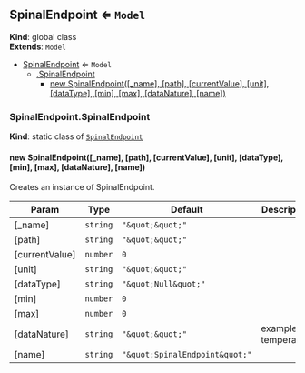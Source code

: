 <a name="SpinalEndpoint"></a>

## SpinalEndpoint ⇐ <code>Model</code>
**Kind**: global class  
**Extends**: <code>Model</code>  

* [SpinalEndpoint](#SpinalEndpoint) ⇐ <code>Model</code>
    * [.SpinalEndpoint](#SpinalEndpoint.SpinalEndpoint)
        * [new SpinalEndpoint([_name], [path], [currentValue], [unit], [dataType], [min], [max], [dataNature], [name])](#new_SpinalEndpoint.SpinalEndpoint_new)

<a name="SpinalEndpoint.SpinalEndpoint"></a>

### SpinalEndpoint.SpinalEndpoint
**Kind**: static class of [<code>SpinalEndpoint</code>](#SpinalEndpoint)  
<a name="new_SpinalEndpoint.SpinalEndpoint_new"></a>

#### new SpinalEndpoint([_name], [path], [currentValue], [unit], [dataType], [min], [max], [dataNature], [name])
Creates an instance of SpinalEndpoint.


| Param | Type | Default | Description |
| --- | --- | --- | --- |
| [_name] | <code>string</code> | <code>&quot;\&quot;\&quot;&quot;</code> |  |
| [path] | <code>string</code> | <code>&quot;\&quot;\&quot;&quot;</code> |  |
| [currentValue] | <code>number</code> | <code>0</code> |  |
| [unit] | <code>string</code> | <code>&quot;\&quot;\&quot;&quot;</code> |  |
| [dataType] | <code>string</code> | <code>&quot;\&quot;Null\&quot;&quot;</code> |  |
| [min] | <code>number</code> | <code>0</code> |  |
| [max] | <code>number</code> | <code>0</code> |  |
| [dataNature] | <code>string</code> | <code>&quot;\&quot;\&quot;&quot;</code> | example : temperature |
| [name] | <code>string</code> | <code>&quot;\&quot;SpinalEndpoint\&quot;&quot;</code> |  |

